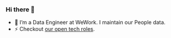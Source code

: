 ### Hi there 👋

- 🔭 I’m a Data Engineer at WeWork. I maintain our People data.
- ⚡ Checkout [our open tech roles](https://careers.wework.com/job-search-results/?category[]=Technology).

<!--
**adraper2/adraper2** is a ✨ _special_ ✨ repository because its `README.md` (this file) appears on your GitHub profile.

Here are some ideas to get you started:

- 🔭 I’m currently working on ...
- 🌱 I’m currently learning ...
- 👯 I’m looking to collaborate on ...
- 🤔 I’m looking for help with ...
- 💬 Ask me about ...
- 📫 How to reach me: ...
- 😄 Pronouns: ...
- ⚡ Fun fact: ...
-->
